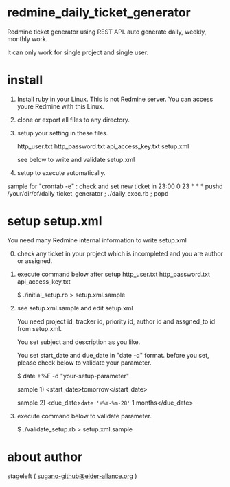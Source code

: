 # redmine_daily_ticket_generator
Redmine ticket generator using REST API. auto generate daily, weekly, monthly work.

It can only work for single project and single user.

# install

 1. Install ruby in your Linux.
    This is not Redmine server.
    You can access youre Redmine with this Linux.

 2. clone or export all files to any directory.

 3. setup your setting in these files.

    http_user.txt
    http_password.txt
    api_access_key.txt
    setup.xml

    see below to write and validate setup.xml

 4. setup to execute automatically.

   sample for "crontab -e" : check and set new ticket in 23:00
    0 23 * * * pushd /your/dir/of/daily_ticket_generator ; ./daily_exec.rb ; popd

# setup setup.xml

  You need many Redmine internal information to write setup.xml 

  0. check any ticket in your project
     which is incompleted and you are author or assigned.
 
  1. execute command below
     after setup  http_user.txt http_password.txt api_access_key.txt

     $ ./initial_setup.rb > setup.xml.sample

  2. see setup.xml.sample and edit setup.xml

     You need project id, tracker id, priority id,
     author id and assgned_to id  from setup.xml.

     You set subject and description as you like.

     You set start_date and due_date in "date -d" format.
     before you set, please check below to validate your parameter.

     $ date +%F -d "your-setup-parameter"

     sample 1)
        <start_date>tomorrow</start_date>

     sample 2)
        <due_date>`date '+%Y-%m-28'` 1 months</due_date>

  3. execute command below to validate parameter.

     $ ./validate_setup.rb > setup.xml.sample


# about author

  stageleft ( sugano-github@elder-allance.org )

